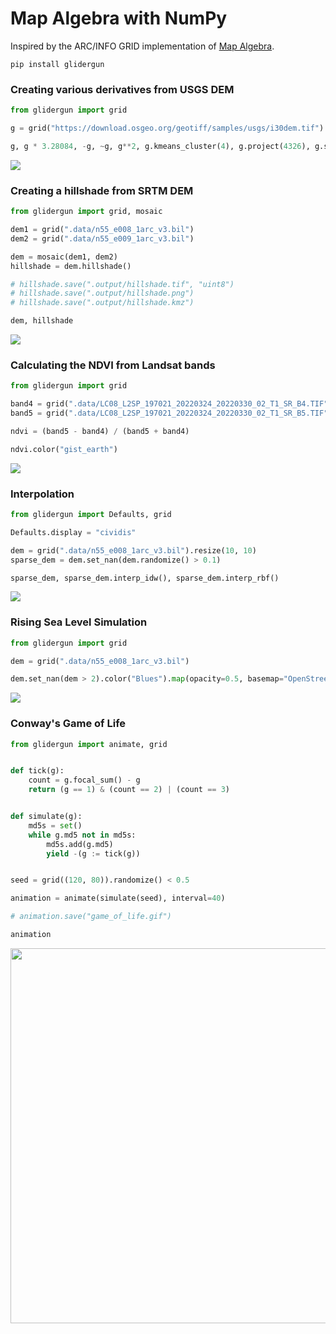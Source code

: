 # Map Algebra with NumPy

Inspired by the ARC/INFO GRID implementation of [Map Algebra](https://en.m.wikipedia.org/wiki/Map_algebra).

```
pip install glidergun
```

### Creating various derivatives from USGS DEM

```python
from glidergun import grid

g = grid("https://download.osgeo.org/geotiff/samples/usgs/i30dem.tif").set_nan(-32768)

g, g * 3.28084, -g, ~g, g**2, g.kmeans_cluster(4), g.project(4326), g.slope(), g.aspect(), g.hillshade().to_stack() * 0.7 + g.color("gist_ncar").to_stack() * 0.3, g.resample(2000), g.resample(5000)
```

![](image.png)

### Creating a hillshade from SRTM DEM

```python
from glidergun import grid, mosaic

dem1 = grid(".data/n55_e008_1arc_v3.bil")
dem2 = grid(".data/n55_e009_1arc_v3.bil")

dem = mosaic(dem1, dem2)
hillshade = dem.hillshade()

# hillshade.save(".output/hillshade.tif", "uint8")
# hillshade.save(".output/hillshade.png")
# hillshade.save(".output/hillshade.kmz")

dem, hillshade
```

![](image1.png)

### Calculating the NDVI from Landsat bands

```python
from glidergun import grid

band4 = grid(".data/LC08_L2SP_197021_20220324_20220330_02_T1_SR_B4.TIF")
band5 = grid(".data/LC08_L2SP_197021_20220324_20220330_02_T1_SR_B5.TIF")

ndvi = (band5 - band4) / (band5 + band4)

ndvi.color("gist_earth")
```

![](image2.png)

### Interpolation

```python
from glidergun import Defaults, grid

Defaults.display = "cividis"

dem = grid(".data/n55_e008_1arc_v3.bil").resize(10, 10)
sparse_dem = dem.set_nan(dem.randomize() > 0.1)

sparse_dem, sparse_dem.interp_idw(), sparse_dem.interp_rbf()
```

![](image3.png)

### Rising Sea Level Simulation 

```python
from glidergun import grid

dem = grid(".data/n55_e008_1arc_v3.bil")

dem.set_nan(dem > 2).color("Blues").map(opacity=0.5, basemap="OpenStreetMap")
```

![](image4.png)

### Conway's Game of Life

```python
from glidergun import animate, grid


def tick(g):
    count = g.focal_sum() - g
    return (g == 1) & (count == 2) | (count == 3)


def simulate(g):
    md5s = set()
    while g.md5 not in md5s:
        md5s.add(g.md5)
        yield -(g := tick(g))


seed = grid((120, 80)).randomize() < 0.5

animation = animate(simulate(seed), interval=40)

# animation.save("game_of_life.gif")

animation
```

<img src="game_of_life.gif" width="600"/>
